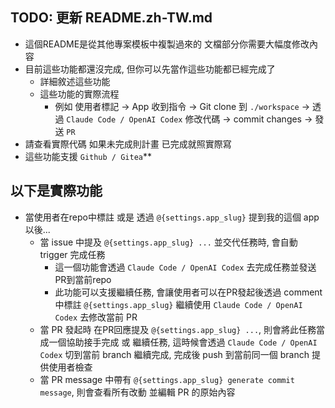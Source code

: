 ## TODO: 更新 README.zh-TW.md

- 這個README是從其他專案模板中複製過來的 文檔部分你需要大幅度修改內容
- 目前這些功能都還沒完成, 但你可以先當作這些功能都已經完成了
    - 詳細敘述這些功能
    - 這些功能的實際流程
        - 例如 使用者標記 -> App 收到指令 -> Git clone 到 `./workspace` -> 透過 `Claude Code / OpenAI Codex` 修改代碼 -> commit changes -> 發送 `PR`
- 請查看實際代碼 如果未完成則計畫 已完成就照實際寫
- 這些功能支援 `Github / Gitea`\*\*

## 以下是實際功能

- 當使用者在repo中標註 或是 透過 `@{settings.app_slug}` 提到我的這個 app 以後...
    - 當 issue 中提及 `@{settings.app_slug} ...` 並交代任務時, 會自動 trigger 完成任務
        - 這一個功能會透過 `Claude Code / OpenAI Codex` 去完成任務並發送PR到當前repo
        - 此功能可以支援繼續任務, 會讓使用者可以在PR發起後透過 comment 中標註 `@{settings.app_slug}` 繼續使用 `Claude Code / OpenAI Codex` 去修改當前 PR
    - 當 PR 發起時 在PR回應提及 `@{settings.app_slug} ...`, 則會將此任務當成一個協助接手完成 或 繼續任務, 這時候會透過 `Claude Code / OpenAI Codex` 切到當前 branch 繼續完成, 完成後 push 到當前同一個 branch 提供使用者檢查
    - 當 PR message 中帶有 `@{settings.app_slug} generate commit message`, 則會查看所有改動 並編輯 PR 的原始內容
